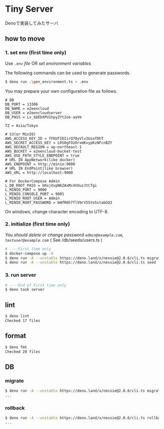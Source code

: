 # Tiny Server

Denoで実装してみたサーバ

## how to move

### 1. set env (first time only)

Use _`.env` file_ OR _set environment variables_

The following commands can be used to generate passwords.

```bash
$ deno run .\gen_environment.ts > .env
```

You may prepare your own configuration file as follows.

```.env
# DB
DB_PORT = 13306
DB_NAME = e2eencloud
DB_USER = e2eencloudserver
DB_PASS = Lv_kDEbXPU1hpyZYt2oe-aaVm

TZ = Asia/Tokyo

# S3(or MinIO)
AWS_ACCESS_KEY_ID = fFKUfIDIirQ78yVlv3UzafDhT
AWS_SECRET_ACCESS_KEY = LRSOgFOzDrxmKvypKzNFcnBZY
AWS_DEFAULT_REGION = ap-northeast-1
AWS_BUCKET = e2eencloud-bucket-test
AWS_USE_PATH_STYLE_ENDPOINT = true
# URL IN AppNetwork(like docker)
AWS_ENDPOINT = http://minio:9000
# URL IN EndPoint(like browser)
AWS_URL = http://localhost:9000

# For DockerCompose Admin
L_DB_ROOT_PASS = bRxjUvpN6ZAxMc4VUuzJtCfgi
L_MINIO_PORT = 9000
L_MINIO_CONSOLE_PORT = 9001
L_MINIO_ROOT_USER = Admin
L_MINIO_ROOT_PASSWORD = bWfR6h7flV9rV55Yo5stabGQ3
```

On windows, change character encoding to UTF-8.

### 2. initialize (first time only)

_You should delete or change password `admin@example.com`, `testuser@example.com`_ ( See /db/seeds/users.ts )

```bash
# ----First time only
$ docker-compose up -d
$ deno run -A --unstable https://deno.land/x/nessie@2.0.6/cli.ts migrate
$ deno run -A --unstable https://deno.land/x/nessie@2.0.6/cli.ts seed
```

### 3. run server

```bash
# ----End of First time only
$ deno task server
```

## lint

```bash
$ deno lint
Checked 17 files
```

## format

```bash
$ deno fmt
Checked 20 files
```

## DB

### migrate

```bash
$ deno run -A --unstable https://deno.land/x/nessie@2.0.6/cli.ts migrate
...
```

### rollback

```bash
$ deno run -A --unstable https://deno.land/x/nessie@2.0.6/cli.ts rollback
...
```
